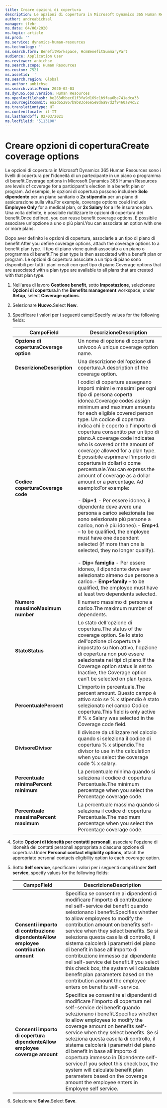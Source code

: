 ```yaml
---
title: Creare opzioni di copertura
description: Le opzioni di copertura in Microsoft Dynamics 365 Human Resources sono i livelli di copertura per l'idoneità di un partecipante in un piano o programma di benefit.
author: andreabichsel
manager: tfehr
ms.date: 04/06/2020
ms.topic: article
ms.prod: ''
ms.service: dynamics-human-resources
ms.technology: ''
ms.search.form: BenefitWorkspace, HcmBenefitSummaryPart
audience: Application User
ms.reviewer: anbichse
ms.search.scope: Human Resources
ms.custom: 7521
ms.assetid: ''
ms.search.region: Global
ms.author: anbichse
ms.search.validFrom: 2020-02-03
ms.dyn365.ops.version: Human Resources
ms.openlocfilehash: be263dbbec61f3fa9d169c1b9faa6be741adca33
ms.sourcegitcommit: ea2d652867b9b83ce6e5e8d6a97d2f9460a84c52
ms.translationtype: HT
ms.contentlocale: it-IT
ms.lasthandoff: 02/03/2021
ms.locfileid: "5113100"
---
```

# <a name="create-coverage-options"></a><span data-ttu-id="5ce78-103">Creare opzioni di copertura</span><span class="sxs-lookup"><span data-stu-id="5ce78-103">Create coverage options</span></span>

<span data-ttu-id="5ce78-104">Le opzioni di copertura in Microsoft Dynamics 365 Human Resources sono i livelli di copertura per l'idoneità di un partecipante in un piano o programma di benefit.</span><span class="sxs-lookup"><span data-stu-id="5ce78-104">Coverage options in Microsoft Dynamics 365 Human Resources are levels of coverage for a participant's election in a benefit plan or program.</span></span> <span data-ttu-id="5ce78-105">Ad esempio, le opzioni di copertura possono includere **Solo dipendente** per un piano sanitario o **2x stipendio** per un piano di assicurazione sulla vita.</span><span class="sxs-lookup"><span data-stu-id="5ce78-105">For example, coverage options could include **Employee Only** for a medical plan, or **2x Salary** for a life insurance plan.</span></span> <span data-ttu-id="5ce78-106">Una volta definite, è possibile riutilizzare le opzioni di copertura dei benefit.</span><span class="sxs-lookup"><span data-stu-id="5ce78-106">Once defined, you can reuse benefit coverage options.</span></span> <span data-ttu-id="5ce78-107">È possibile associare un'opzione a uno o più piani.</span><span class="sxs-lookup"><span data-stu-id="5ce78-107">You can associate an option with one or more plans.</span></span>

<span data-ttu-id="5ce78-108">Dopo aver definito le opzioni di copertura, associarle a un tipo di piano di benefit.</span><span class="sxs-lookup"><span data-stu-id="5ce78-108">After you define coverage options, attach the coverage options to a benefit plan type.</span></span> <span data-ttu-id="5ce78-109">Il tipo di piano viene quindi associato a un piano o programma di benefit.</span><span class="sxs-lookup"><span data-stu-id="5ce78-109">The plan type is then associated with a benefit plan or program.</span></span> <span data-ttu-id="5ce78-110">Le opzioni di copertura associate a un tipo di piano sono disponibili per tutti i piani creati con quel tipo di piano.</span><span class="sxs-lookup"><span data-stu-id="5ce78-110">Coverage options that are associated with a plan type are available to all plans that are created with that plan type.</span></span> 

1. <span data-ttu-id="5ce78-111">Nell'area di lavoro **Gestione benefit**, sotto **Impostazione**, selezionare **Opzioni di copertura**.</span><span class="sxs-lookup"><span data-stu-id="5ce78-111">In the **Benefits management** workspace, under **Setup**, select **Coverage options**.</span></span>

2. <span data-ttu-id="5ce78-112">Selezionare **Nuovo**.</span><span class="sxs-lookup"><span data-stu-id="5ce78-112">Select **New**.</span></span>

3. <span data-ttu-id="5ce78-113">Specificare i valori per i seguenti campi:</span><span class="sxs-lookup"><span data-stu-id="5ce78-113">Specify values for the following fields:</span></span>

   | <span data-ttu-id="5ce78-114">Campo</span><span class="sxs-lookup"><span data-stu-id="5ce78-114">Field</span></span> | <span data-ttu-id="5ce78-115">Descrizione</span><span class="sxs-lookup"><span data-stu-id="5ce78-115">Description</span></span> |
   | --- | --- |
   | <span data-ttu-id="5ce78-116">**Opzione di copertura**</span><span class="sxs-lookup"><span data-stu-id="5ce78-116">**Coverage option**</span></span> | <span data-ttu-id="5ce78-117">Un nome di opzione di copertura univoco.</span><span class="sxs-lookup"><span data-stu-id="5ce78-117">A unique coverage option name.</span></span> |
   | <span data-ttu-id="5ce78-118">**Descrizione**</span><span class="sxs-lookup"><span data-stu-id="5ce78-118">**Description**</span></span> | <span data-ttu-id="5ce78-119">Una descrizione dell'opzione di copertura.</span><span class="sxs-lookup"><span data-stu-id="5ce78-119">A description of the coverage option.</span></span> |
   | <span data-ttu-id="5ce78-120">**Codice copertura**</span><span class="sxs-lookup"><span data-stu-id="5ce78-120">**Coverage code**</span></span> | <span data-ttu-id="5ce78-121">I codici di copertura assegnano importi minimi e massimi per ogni tipo di persona coperta idonea.</span><span class="sxs-lookup"><span data-stu-id="5ce78-121">Coverage codes assign minimum and maximum amounts for each eligible covered person type.</span></span> <span data-ttu-id="5ce78-122">Un codice di copertura indica chi è coperto o l'importo di copertura consentito per un tipo di piano.</span><span class="sxs-lookup"><span data-stu-id="5ce78-122">A coverage code indicates who is covered or the amount of coverage allowed for a plan type.</span></span> <span data-ttu-id="5ce78-123">È possibile esprimere l'importo di copertura in dollari o come percentuale.</span><span class="sxs-lookup"><span data-stu-id="5ce78-123">You can express the amount of coverage as a dollar amount or a percentage.</span></span> <span data-ttu-id="5ce78-124">Ad esempio:</span><span class="sxs-lookup"><span data-stu-id="5ce78-124">For example:</span></span></br></br><span data-ttu-id="5ce78-125">- **Dip+1** - Per essere idoneo, il dipendente deve avere una persona a carico selezionata (se sono selezionate più persone a carico, non è più idoneo).</span><span class="sxs-lookup"><span data-stu-id="5ce78-125">- **Emp+1** – to be qualified, the employee must have one dependent selected (if more than one is selected, they no longer qualify).</span></span></br></br><span data-ttu-id="5ce78-126">- **Dip+ famiglia** - Per essere idoneo, il dipendente deve aver selezionato almeno due persone a carico.</span><span class="sxs-lookup"><span data-stu-id="5ce78-126">- **Emp+family** – to be qualified, the employee must have at least two dependents selected.</span></span> |
   | <span data-ttu-id="5ce78-127">**Numero massimo**</span><span class="sxs-lookup"><span data-stu-id="5ce78-127">**Maximum number**</span></span> | <span data-ttu-id="5ce78-128">Il numero massimo di persone a carico.</span><span class="sxs-lookup"><span data-stu-id="5ce78-128">The maximum number of dependents.</span></span> |
   | <span data-ttu-id="5ce78-129">**Stato**</span><span class="sxs-lookup"><span data-stu-id="5ce78-129">**Status**</span></span> | <span data-ttu-id="5ce78-130">Lo stato dell'opzione di copertura.</span><span class="sxs-lookup"><span data-stu-id="5ce78-130">The status of the coverage option.</span></span> <span data-ttu-id="5ce78-131">Se lo stato dell'opzione di copertura è impostato su Non attivo, l'opzione di copertura non può essere selezionata nei tipi di piano.</span><span class="sxs-lookup"><span data-stu-id="5ce78-131">If the Coverage option status is set to Inactive, the Coverage option can’t be selected on plan types.</span></span> |
   | <span data-ttu-id="5ce78-132">**Percentuale**</span><span class="sxs-lookup"><span data-stu-id="5ce78-132">**Percent**</span></span> | <span data-ttu-id="5ce78-133">L'importo in percentuale.</span><span class="sxs-lookup"><span data-stu-id="5ce78-133">The percent amount.</span></span> <span data-ttu-id="5ce78-134">Questo campo è attivo solo se % x stipendio è stato selezionato nel campo Codice copertura.</span><span class="sxs-lookup"><span data-stu-id="5ce78-134">This field is only active if % x Salary was selected in the Coverage code field.</span></span> |
   | <span data-ttu-id="5ce78-135">**Divisore**</span><span class="sxs-lookup"><span data-stu-id="5ce78-135">**Divisor**</span></span> | <span data-ttu-id="5ce78-136">Il divisore da utilizzare nel calcolo quando si seleziona il codice di copertura % x stipendio.</span><span class="sxs-lookup"><span data-stu-id="5ce78-136">The divisor to use in the calculation when you select the coverage code % x salary.</span></span> |
   | <span data-ttu-id="5ce78-137">**Percentuale minima**</span><span class="sxs-lookup"><span data-stu-id="5ce78-137">**Percent minimum**</span></span> | <span data-ttu-id="5ce78-138">La percentuale minima quando si seleziona il codice di copertura Percentuale.</span><span class="sxs-lookup"><span data-stu-id="5ce78-138">The minimum percentage when you select the Percentage coverage code.</span></span> |
   | <span data-ttu-id="5ce78-139">**Percentuale massima**</span><span class="sxs-lookup"><span data-stu-id="5ce78-139">**Percent maximum**</span></span> | <span data-ttu-id="5ce78-140">La percentuale massima quando si seleziona il codice di copertura Percentuale.</span><span class="sxs-lookup"><span data-stu-id="5ce78-140">The maximum percentage when you select the Percentage coverage code.</span></span> |

4. <span data-ttu-id="5ce78-141">Sotto **Opzioni di idoneità per contatti personali**, associare l'opzione di idoneità dei contatti personali appropriata a ciascuna opzione di copertura.</span><span class="sxs-lookup"><span data-stu-id="5ce78-141">Under **Personal contact eligibility options**, attach the appropriate personal contacts eligibility option to each coverage option.</span></span>

5. <span data-ttu-id="5ce78-142">Sotto **Self service**, specificare i valori per i seguenti campi:</span><span class="sxs-lookup"><span data-stu-id="5ce78-142">Under **Self service**, specify values for the following fields:</span></span>

   | <span data-ttu-id="5ce78-143">Campo</span><span class="sxs-lookup"><span data-stu-id="5ce78-143">Field</span></span> | <span data-ttu-id="5ce78-144">Descrizione</span><span class="sxs-lookup"><span data-stu-id="5ce78-144">Description</span></span> |
   | --- | --- |
   | <span data-ttu-id="5ce78-145">**Consenti importo di contribuzione dipendente**</span><span class="sxs-lookup"><span data-stu-id="5ce78-145">**Allow employee contribution amount**</span></span> | <span data-ttu-id="5ce78-146">Specifica se consentire ai dipendenti di modificare l'importo di contribuzione nel self-service dei benefit quando selezionano i benefit.</span><span class="sxs-lookup"><span data-stu-id="5ce78-146">Specifies whether to allow employees to modify the contribution amount on benefits self-service when they select benefits.</span></span> <span data-ttu-id="5ce78-147">Se si seleziona questa casella di controllo, il sistema calcolerà i parametri del piano di benefit in base all'importo di contribuzione immesso dal dipendente nel self-service dei benefit.</span><span class="sxs-lookup"><span data-stu-id="5ce78-147">If you select this check box, the system will calculate benefit plan parameters based on the contribution amount the employee enters on benefits self-service.</span></span> |
   | <span data-ttu-id="5ce78-148">**Consenti importo di copertura dipendente**</span><span class="sxs-lookup"><span data-stu-id="5ce78-148">**Allow employee coverage amount**</span></span> | <span data-ttu-id="5ce78-149">Specifica se consentire ai dipendenti di modificare l'importo di copertura nel self-service dei benefit quando selezionano i benefit.</span><span class="sxs-lookup"><span data-stu-id="5ce78-149">Specifies whether to allow employees to modify the coverage amount on benefits self-service when they select benefits.</span></span> <span data-ttu-id="5ce78-150">Se si seleziona questa casella di controllo, il sistema calcolerà i parametri del piano di benefit in base all'importo di copertura immesso in Dipendente self-service.</span><span class="sxs-lookup"><span data-stu-id="5ce78-150">If you select this check box, the system will calculate benefit plan parameters based on the coverage amount the employee enters in Employee self service.</span></span> |

6. <span data-ttu-id="5ce78-151">Selezionare **Salva**.</span><span class="sxs-lookup"><span data-stu-id="5ce78-151">Select **Save**.</span></span> 
